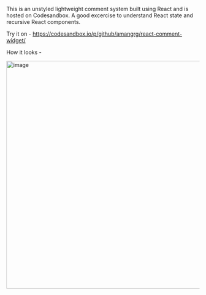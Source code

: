 This is an unstyled lightweight comment system built using React and is hosted on Codesandbox. A good excercise to understand React state and recursive React components.

Try it on -
https://codesandbox.io/p/github/amangrg/react-comment-widget/

How it looks -

<img width="593" alt="image" src="https://github.com/amangrg/react-comment-widget/assets/11706076/486cab74-6be6-4549-b2c2-a1041c29b270">
